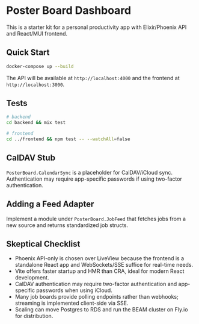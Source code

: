 # Poster Board Dashboard

This is a starter kit for a personal productivity app with Elixir/Phoenix API and React/MUI frontend.

## Quick Start

```bash
docker-compose up --build
```

The API will be available at `http://localhost:4000` and the frontend at `http://localhost:3000`.

## Tests

```bash
# backend
cd backend && mix test

# frontend
cd ../frontend && npm test -- --watchAll=false
```

## CalDAV Stub

`PosterBoard.CalendarSync` is a placeholder for CalDAV/iCloud sync. Authentication may require app-specific passwords if using two-factor authentication.

## Adding a Feed Adapter

Implement a module under `PosterBoard.JobFeed` that fetches jobs from a new source and returns standardized job structs.

## Skeptical Checklist

- Phoenix API-only is chosen over LiveView because the frontend is a standalone React app and WebSockets/SSE suffice for real-time needs.
- Vite offers faster startup and HMR than CRA, ideal for modern React development.
- CalDAV authentication may require two-factor authentication and app-specific passwords when using iCloud.
- Many job boards provide polling endpoints rather than webhooks; streaming is implemented client-side via SSE.
- Scaling can move Postgres to RDS and run the BEAM cluster on Fly.io for distribution.
